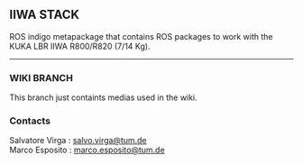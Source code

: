 ## IIWA STACK
ROS indigo metapackage that contains ROS packages to work with the KUKA LBR IIWA R800/R820 (7/14 Kg).
___
### WIKI BRANCH
This branch just containts medias used in the wiki.

### Contacts
Salvatore Virga : [salvo.virga@tum.de][salvo_email]  
Marco Esposito : [marco.esposito@tum.de][marco_email]

[salvo_email]: salvo.virga@tum.de
[marco_email]: marco.esposito@tum.de